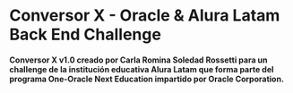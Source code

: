 <h1>Conversor X - Oracle & Alura Latam Back End Challenge</h1>
<h4>Conversor X v1.0 creado por Carla Romina Soledad Rossetti para un challenge de la institución educativa Alura Latam que forma parte del programa One-Oracle Next Education impartido por Oracle Corporation.</h4>
